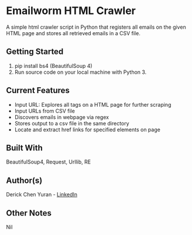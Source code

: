 # Emailworm HTML Crawler
A simple html crawler script in Python that registers all emails on the given HTML page and stores all retrieved emails in a CSV file.

## Getting Started
1. pip install bs4 (BeautifulSoup 4)
2. Run source code on your local machine with Python 3.

## Current Features
 - Input URL: Explores all <a> tags on a HTML page for further scraping
 - Input URLs from CSV file
 - Discovers emails in webpage via regex
 - Stores output to a csv file in the same directory
 - Locate and extract href links for specified elements on page
 
## Built With
BeautifulSoup4,
Request,
Urllib,
RE
 
## Author(s)
 Derick Chen Yuran - [LinkedIn](https://www.linkedin.com/in/derick-chen-a672866b/)

## Other Notes
Nil
